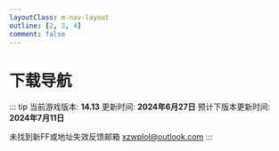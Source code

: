 ```yaml
---
layoutClass: m-nav-layout
outline: [2, 3, 4]
comment: false
---
```


<script setup>
import { NAV_DATA } from './data'
</script>
<style src="./index.scss"> </style>
<style>
.nav-link {
  color: red;
}
</style>
# 下载导航
::: tip
当前游戏版本: **14.13**
更新时间: **2024年6月27日**
预计下版本更新时间: **2024年7月11日**

未找到新FF或地址失效反馈邮箱 [xzwplol@outlook.com](mailto:xzwplol@outlook.com)
:::

<MNavLinks v-for="{title, items} in NAV_DATA" :title="title" :items="items"/>





